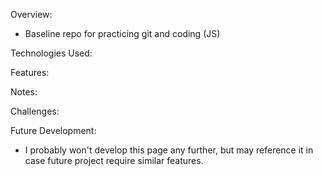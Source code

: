 Overview:

- Baseline repo for practicing git and coding (JS)

Technologies Used:

Features:

Notes:

Challenges:

Future Development:

- I probably won't develop this page any further, but may reference it in case future project require similar features.
